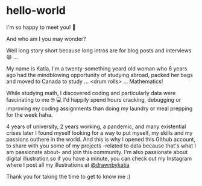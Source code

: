 # hello-world

I'm so happy to meet you! :woman:

And who am I you may wonder?

Well long story short because long intros are for blog posts and interviews :smile: ...

My name is Katia, I'm a twenty-something yeard old woman who 6 years ago had the mindblowing opportunity of studying abroad, packed her bags and moved to Canada to study ... \<drum rolls\> ... Mathematics!
  
While studying math, I discovered coding and particularly data were fascinating to me :nerd_face: :computer: I'd happily spend hours cracking, debugging or improving my coding assignments than doing my laundry or meal prepping for the week haha. 
  
4 years of university, 2 years working, a pandemic, and many existential crises later I found myself looking for a way to put myself, my skills and my passions outhere in the world. And this is why I opened this Github account, to share with you some of my projects -related to data because that's what I am passionate about-  and join this community.
I'm also passionate about digital illustration so if you have a minute, you can check out my Instagram where I post all my illustrations at [@drawnbykatia](https://www.instagram.com/drawnbykatia/)
  
Thank you for taking the time to get to know me :) 
  
